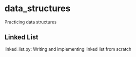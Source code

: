 # data_structures
Practicing data structures

## Linked List
  linked_list.py: Writing and implementing linked list from scratch
